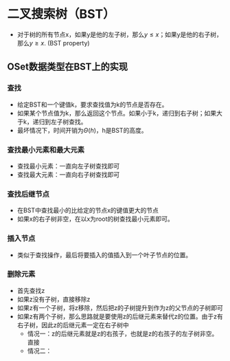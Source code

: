 # 二叉搜索树（BST）
+ 对于树的所有节点x，如果y是他的左子树，那么$y\leq x$；如果y是他的右子树，那么$y\geq x$. (BST property)

## OSet数据类型在BST上的实现
### 查找
+ 给定BST和一个键值k，要求查找值为k的节点是否存在。
+ 如果某个节点值为k，那么返回这个节点。如果小于k，递归到右子树；如果大于k，递归到左子树查找。
+ 最坏情况下，时间开销为$\Theta (h)$，h是BST的高度。

### 查找最小元素和最大元素
+ 查找最小元素：一直向左子树查找即可
+ 查找最大元素：一直向右子树查找即可

### 查找后继节点
+ 在BST中查找最小的比给定的节点x的键值更大的节点
+ 如果x的右子树非空，在以x为root的树查找最小元素即可。

### 插入节点
+ 类似于查找操作，最后将要插入的值插入到一个叶子节点的位置。

### 删除元素
+ 首先查找z
+ 如果z没有子树，直接移除z
+ 如果z有一个子树，将z移除，然后把z的子树提升到作为z的父节点的子树即可
+ 如果z有两个子树，那么思路就是要使用z的后继元素来替代z的位置。由于z有右子树，因此z的后继元素一定在右子树中
  + 情况一：z的后继元素就是z的右孩子，也就是z的右孩子的左子树非空。直接
  + 情况二：